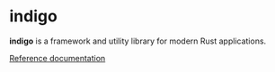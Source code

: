 # indigo

**indigo** is a framework and utility library for modern Rust applications.

[Reference documentation](https://docs.rs/indigo)
